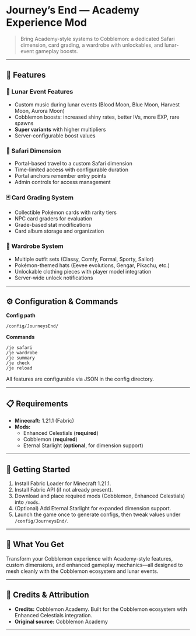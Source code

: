 # Journey’s End — Academy Experience Mod

> Bring Academy-style systems to Cobblemon: a dedicated Safari dimension, card grading, a wardrobe with unlockables, and lunar-event gameplay boosts.

---

## 🌟 Features

### 🌙 Lunar Event Features
- Custom music during lunar events (Blood Moon, Blue Moon, Harvest Moon, Aurora Moon)
- Cobblemon boosts: increased shiny rates, better IVs, more EXP, rare spawns
- **Super variants** with higher multipliers
- Server-configurable boost values

### 🎒 Safari Dimension
- Portal-based travel to a custom Safari dimension
- Time-limited access with configurable duration
- Portal anchors remember entry points
- Admin controls for access management

### 🃏 Card Grading System
- Collectible Pokémon cards with rarity tiers
- NPC card graders for evaluation
- Grade-based stat modifications
- Card album storage and organization

### 👕 Wardrobe System
- Multiple outfit sets (Classy, Comfy, Formal, Sporty, Sailor)
- Pokémon-themed hats (Eevee evolutions, Gengar, Pikachu, etc.)
- Unlockable clothing pieces with player model integration
- Server-wide unlock notifications

---

## ⚙️ Configuration & Commands

**Config path**
```
/config/JourneysEnd/
```

**Commands**
```
/je safari
/je wardrobe
/je summary
/je check
/je reload
```

All features are configurable via JSON in the config directory.

---

## 📋 Requirements

- **Minecraft:** 1.21.1 (Fabric)
- **Mods:**
  - Enhanced Celestials (**required**)
  - Cobblemon (**required**)
  - Eternal Starlight (**optional**, for dimension support)

---

## 🧭 Getting Started

1. Install Fabric Loader for Minecraft 1.21.1.  
2. Install Fabric API (if not already present).  
3. Download and place required mods (Cobblemon, Enhanced Celestials) into `/mods`.  
4. (Optional) Add Eternal Starlight for expanded dimension support.  
5. Launch the game once to generate configs, then tweak values under `/config/JourneysEnd/`.

---

## 🎯 What You Get

Transform your Cobblemon experience with Academy-style features, custom dimensions, and enhanced gameplay mechanics—all designed to mesh cleanly with the Cobblemon ecosystem and lunar events.

---

## 🙏 Credits & Attribution

- **Credits:** Cobblemon Academy. Built for the Cobblemon ecosystem with Enhanced Celestials integration.  
- **Original source:** Cobblemon Academy

--- 


